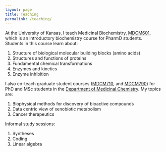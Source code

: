 ```yaml
---
layout: page
title: Teaching 
permalink: /teaching/
---
```

At the University of Kansas, I teach Medicinal Biochemistry, [MDCM601](/courses/mdcm601), which is an introductory biochemistry course for PharmD students. Students in this course learn about:
1. Structure of biological molecular building blocks (amino acids)
2. Structures and functions of proteins
3. Fundamental chemical transformations
4. Enzymes and kinetics
5. Enzyme inhibition

I also co-teach graduate student courses ([MDCM710](/courses/mdcm710), and [MDCM790](/courses/mdcm790)) for PhD and MSc students in the [Department of Medicinal Chemistry](https://medchem.ku.edu). My topics are:
1. Biophysical methods for discovery of bioactive compounds
2. Data centric view of xenobiotic metabolism
3. Cancer therapeutics

Informal study sessions:
1. Syntheses
2. Coding
3. Linear algebra
